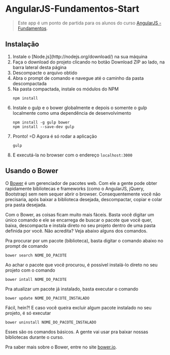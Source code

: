 AngularJS-Fundamentos-Start
===========================

> Este app é um ponto de partida para os alunos do curso [AngularJS - Fundamentos](#).

Instalação
----------

<ol>
<li>Instale o [Node.js](http://nodejs.org/download/) na sua máquina</li>
<li>Faça o download do projeto clicando no botão Download ZIP ao lado, na barra lateral desta página</li>
<li>Descompacte o arquivo obtido</li>
<li>Abra o prompt de comando e navegue até o caminho da pasta descompactada</li>
<li>Na pasta compactada, instale os módulos do NPM</li>
<p><pre><code>npm install</code></pre></p>
<li>Instale o gulp e o bower globalmente e depois o somente o gulp localmente como uma dependência de desenvolvimento</li>
<p>
<pre><code>npm install -g gulp bower
npm install --save-dev gulp</code></pre>
</p>
<li>Pronto! =D Agora é só rodar a aplicação</li>
<p><pre><code>gulp</code></pre></p>
<li>E executá-la no browser com o endereço <code>localhost:3000</code></li>
</ol>


Usando o Bower
--------------

O <a href="http://bower.io/">Bower</a> é um gerenciador de pacotes web. Com ele a gente pode obter rapidamente bibliotecas e frameworks
(como o AngularJS, jQuery, Bootstrap) sem nem sequer abrir o browser. Consequentemente você não precisaria,
após baixar a biblioteca desejada, descompactar, copiar e colar pra pasta desejada.

Com o Bower, as coisas ficam muito mais fáceis. Basta você digitar um único comando e ele se encarrega de buscar
o pacote que você quer, baixa, descompacta e instala direto no seu projeto dentro de uma pasta definida por você.
Não acredita? Veja abaixo alguns dos comandos.

Pra procurar por um pacote (biblioteca), basta digitar o comando abaixo no prompt de comando
```
bower search NOME_DO_PACOTE
```

Ao achar o pacote que você procurou, é possível instalá-lo direto no seu projeto com o comando
```
bower intall NOME_DO_PACOTE
```

Pra atualizar um pacote já instalado, basta executar o comando
```
bower update NOME_DO_PACOTE_INSTALADO
```

Fácil, hein?! E caso você queira excluir algum pacote instalado no seu projeto, é só executar
```
bower uninstall NOME_DO_PACOTE_INSTALADO
```

Esses são os comandos básicos. A gente vai usar pra baixar nossas bibliotecas durante o curso.

Pra saber mais sobre o Bower, entre no site [bower.io](http://bower.io/).
